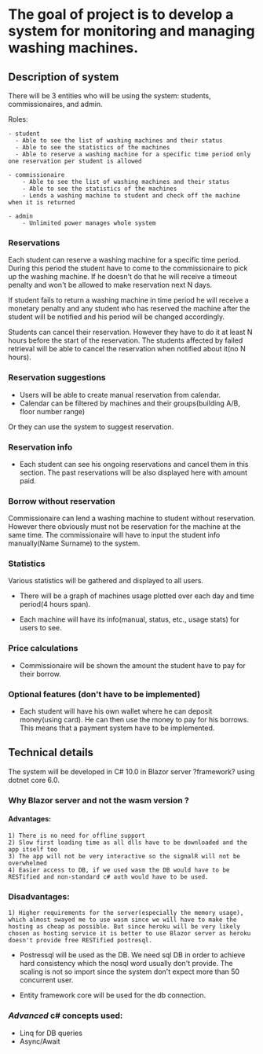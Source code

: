 # The goal of project is to develop a system for monitoring and managing washing machines.

## Description of system
There will be 3 entities who will be using the system: students, commissionaires, and admin.

Roles:

    - student
      - Able to see the list of washing machines and their status
      - Able to see the statistics of the machines
      - Able to reserve a washing machine for a specific time period only one reservation per student is allowed

    - commissionaire
        - Able to see the list of washing machines and their status
        - Able to see the statistics of the machines
        - Lends a washing machine to student and check off the machine when it is returned

    - admin
        - Unlimited power manages whole system


### Reservations
Each student can reserve a washing machine for a specific time period.
During this period the student have to come to the commissionaire to pick up the washing machine. If he doesn't do that he will receive a timeout penalty and won't be allowed to make reservation next N days.

If student fails to return a washing machine in time period he will receive a monetary penalty and any student who has reserved the machine after the student will be notified and his period will be changed accordingly.

Students can cancel their reservation. However they have to do it at least N hours before the start of the reservation. The students affected by failed retrieval will be able to cancel the reservation when notified about it(no N hours).

### Reservation suggestions
- Users will be able to create manual reservation from calendar.
- Calendar can be filtered by machines and their groups(building A/B, floor number range)

Or they can use the system to suggest reservation.

### Reservation info
- Each student can see his ongoing reservations and cancel them in this section. The past reservations will be also displayed here with amount paid.

### Borrow without reservation
Commissionaire can lend a washing machine to student without reservation.
However there obviously must not be reservation for the machine at the same time. The commissionaire will have to input the student info manually(Name Surname) to the system.

### Statistics
Various statistics will be gathered and displayed to all users.
- There will be a graph of machines usage plotted over each day and time period(4 hours span).

- Each machine will have its info(manual, status, etc., usage stats) for users to see.

### Price calculations
- Commissionaire will be shown the amount the student have to pay for their borrow. 


### Optional features (don't have to be implemented)
- Each student will have his own wallet where he can deposit money(using card). He can then use the money to pay for his borrows. This means that a payment system have to be implemented.


## Technical details
The system will be developed in C# 10.0 in Blazor server ?framework? using dotnet core 6.0.

### Why Blazor server and not the wasm version ?
#### Advantages:

    1) There is no need for offline support
    2) Slow first loading time as all dlls have to be downloaded and the app itself too
    3) The app will not be very interactive so the signalR will not be overwhelmed
    4) Easier access to DB, if we used wasm the DB would have to be RESTified and non-standard c# auth would have to be used.
### Disadvantages:
    1) Higher requirements for the server(especially the memory usage), which almost swayed me to use wasm since we will have to make the hosting as cheap as possible. But since heroku will be very likely chosen as hosting service it is better to use Blazor server as heroku doesn't provide free RESTified postresql.

- Postressql will be used as the DB. We need sql DB in order to achieve hard consistency which the nosql word usually don't provide. The scaling is not so import since the system don't expect more than 50 concurrent user.

- Entity framework core will be used for the db connection.

### *Advanced* c# concepts used:
- Linq for DB queries
- Async/Await
